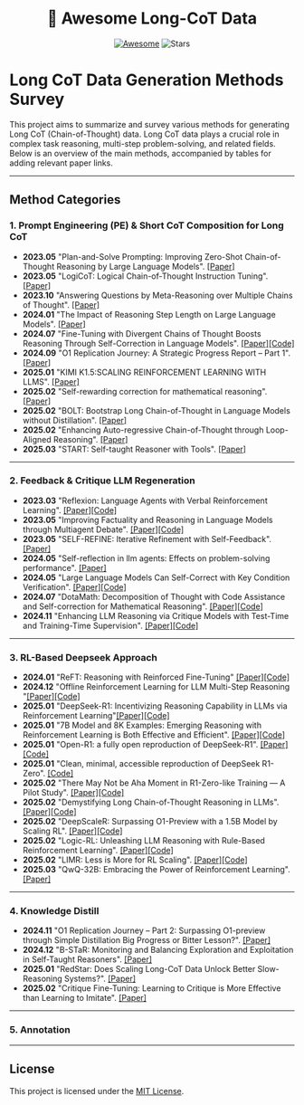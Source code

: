 <h1 align="center">
📝 Awesome Long-CoT Data
</h1>
<div align="center">

[![Awesome](https://awesome.re/badge.svg)](https://awesome.re) ![Stars](https://img.shields.io/github/stars/awesome-dpo/Awesome-DPO-Papers?color=yellow&labelColor=555555) 
</div>

# Long CoT Data Generation Methods Survey

This project aims to summarize and survey various methods for generating Long CoT (Chain-of-Thought) data. Long CoT data plays a crucial role in complex task reasoning, multi-step problem-solving, and related fields. Below is an overview of the main methods, accompanied by tables for adding relevant paper links.

---

## Method Categories

### 1. **Prompt Engineering (PE) & Short CoT Composition for Long CoT**
* **2023.05** "Plan-and-Solve Prompting: Improving Zero-Shot Chain-of-Thought Reasoning by Large Language Models". [[Paper]](https://arxiv.org/abs/2305.04091)
* **2023.05** "LogiCoT: Logical Chain-of-Thought Instruction Tuning". [[Paper]](https://arxiv.org/abs/2305.12147)
* **2023.10** "Answering Questions by Meta-Reasoning over Multiple Chains of Thought". [[Paper]](https://aclanthology.org/2023.emnlp-main.364.pdf)
* **2024.01** "The Impact of Reasoning Step Length on Large Language Models". [[Paper]](https://aclanthology.org/2024.findings-acl.108.pdf)
* **2024.07** "Fine-Tuning with Divergent Chains of Thought Boosts Reasoning Through Self-Correction in Language Models". [[Paper]](https://arxiv.org/abs/2407.03181)[[Code]](https://github.com/UKPLab/arxiv2024-divergent-cot)
* **2024.09** "O1 Replication Journey: A Strategic Progress Report – Part 1". [[Paper]](https://arxiv.org/pdf/2410.18982)
* **2025.01** "KIMI K1.5:SCALING REINFORCEMENT LEARNING WITH LLMS". [[Paper]](https://arxiv.org/pdf/2501.12599v1)
* **2025.02** "Self-rewarding correction for mathematical reasoning". [[Paper]](https://arxiv.org/abs/2502.19613)
* **2025.02** "BOLT: Bootstrap Long Chain-of-Thought in Language Models without Distillation". [[Paper]](https://arxiv.org/abs/2502.03860)
* **2025.02** "Enhancing Auto-regressive Chain-of-Thought through Loop-Aligned Reasoning". [[Paper]](https://arxiv.org/abs/2502.08482)
* **2025.03** "START: Self-taught Reasoner with Tools". [[Paper]](https://arxiv.org/abs/2503.04625)

---

### 2. **Feedback & Critique LLM Regeneration**
* **2023.03** "Reflexion: Language Agents with Verbal Reinforcement Learning". [[Paper]](https://arxiv.org/abs/2303.11366)[[Code]](https://github.com/noahshinn/reflexion)
* **2023.05** "Improving Factuality and Reasoning in Language Models through Multiagent Debate". [[Paper]](https://arxiv.org/abs/2305.14325)[[Code]](https://github.com/composable-models/llm_multiagent_debate)
* **2023.05** "SELF-REFINE: Iterative Refinement with Self-Feedback". [[Paper]](https://arxiv.org/abs/2303.17651)
* **2024.05** "Self-reflection in llm agents: Effects on problem-solving performance". [[Paper]](https://arxiv.org/abs/2405.06682)
* **2024.05** "Large Language Models Can Self-Correct with Key Condition Verification". [[Paper]](https://arxiv.org/abs/2405.14092v3)[[Code]](https://github.com/wzy6642/ProCo)
* **2024.07** "DotaMath: Decomposition of Thought with Code Assistance and Self-correction for Mathematical Reasoning". [[Paper]](https://arxiv.org/abs/2407.04078)[[Code]](https://github.com/ChengpengLi1003/DotaMath)
* **2024.11** "Enhancing LLM Reasoning via Critique Models with Test-Time and Training-Time Supervision". [[Paper]](https://arxiv.org/abs/2411.16579)[[Code]](https://github.com/WooooDyy/MathCritique)

---

### 3. **RL-Based Deepseek Approach**
* **2024.01** "ReFT: Reasoning with Reinforced Fine-Tuning" [[Paper]](https://arxiv.org/abs/2401.08967)[[Code]](https://github.com/lqtrung1998/mwp_ReFT)
* **2024.12** "Offline Reinforcement Learning for LLM Multi-Step Reasoning
"[[Paper]](https://arxiv.org/abs/2412.16145)[[Code]](https://github.com/jwhj/OREO)
* **2025.01** "DeepSeek-R1: Incentivizing Reasoning Capability in LLMs via Reinforcement Learning"[[Paper]](https://arxiv.org/abs/2501.12948)[[Code]](https://github.com/deepseek-ai/DeepSeek-R1)
* **2025.01** "7B Model and 8K Examples: Emerging Reasoning with Reinforcement Learning is Both Effective and Efficient". [[Paper]](https://hkust-nlp.notion.site/simplerl-reason)[[Code]](https://github.com/hkust-nlp/simpleRL-reason)
* **2025.01** "Open-R1: a fully open reproduction of DeepSeek-R1". [[Paper]](https://huggingface.co/blog/open-r1)[[Code]](https://github.com/huggingface/open-r1)
* **2025.01** "Clean, minimal, accessible reproduction of DeepSeek R1-Zero". [[Code]](https://github.com/Jiayi-Pan/TinyZero)
* **2025.02** "There May Not be Aha Moment in R1-Zero-like Training — A Pilot Study". [[Paper]](https://oatllm.notion.site/oat-zero)[[Code]](https://github.com/sail-sg/oat-zero?tab=readme-ov-file)
* **2025.02** "Demystifying Long Chain-of-Thought Reasoning in LLMs". [[Paper]](https://arxiv.org/abs/2502.03373)[[Code]](https://github.com/eddycmu/demystify-long-cot)
* **2025.02** "DeepScaleR: Surpassing O1-Preview with a 1.5B Model by Scaling RL". [[Paper]](https://pretty-radio-b75.notion.site/DeepScaleR-Surpassing-O1-Preview-with-a-1-5B-Model-by-Scaling-RL-19681902c1468005bed8ca303013a4e2)[[Code]](https://github.com/agentica-project/deepscaler)
* **2025.02** "Logic-RL: Unleashing LLM Reasoning with Rule-Based Reinforcement Learning". [[Paper]](https://arxiv.org/abs/2502.14768)[[Code]](https://github.com/Unakar/Logic-RL)
* **2025.02** "LIMR: Less is More for RL Scaling". [[Paper]](https://arxiv.org/pdf/2502.11886)[[Code]](https://github.com/GAIR-NLP/LIMR)
* **2025.03** "QwQ-32B: Embracing the Power of Reinforcement Learning". [[Paper]](https://qwenlm.github.io/blog/qwq-32b/)

---

### 4. **Knowledge Distill**
* **2024.11** "O1 Replication Journey – Part 2: Surpassing O1-preview through Simple Distillation Big Progress or Bitter Lesson?". [[Paper]](https://arxiv.org/pdf/2411.16489)
* **2024.12** "B-STaR: Monitoring and Balancing Exploration and Exploitation in Self-Taught Reasoners". [[Paper]](https://arxiv.org/abs/2412.17256)
* **2025.01** "RedStar: Does Scaling Long-CoT Data Unlock Better Slow-Reasoning Systems?". [[Paper]](https://arxiv.org/pdf/2501.11284)
* **2025.02** "Critique Fine-Tuning: Learning to Critique is More Effective than Learning to Imitate". [[Paper]](https://arxiv.org/abs/2501.17703)

---

### 5. **Annotation**

---

## License
This project is licensed under the [MIT License](LICENSE).
